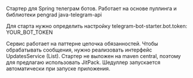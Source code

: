 Стартер для Spring телеграм ботов. Работает на основе пуллинга и библиотеки pengrad java-telegram-api

Для старта нужно определить настройку telegram-bot-starter.bot.token: YOUR_BOT_TOKEN

Сервис работает на паттерне цепочка обязанностей. 
Чтобы обрабатывать сообщения, нужно реализовать интерфейс UpdatesService (List).
Стартер не выложен на maven central, поэтому для предлагаю использовать JitPack.
Шедуллер запускается автоматически при запуске приложения.
